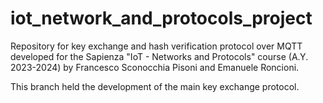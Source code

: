# iot_network_and_protocols_project
Repository for key exchange and hash verification protocol over MQTT developed for the Sapienza "IoT - Networks and Protocols" course (A.Y. 2023-2024) by Francesco Sconocchia Pisoni and Emanuele Roncioni.

This branch held the development of the main key exchange protocol.

